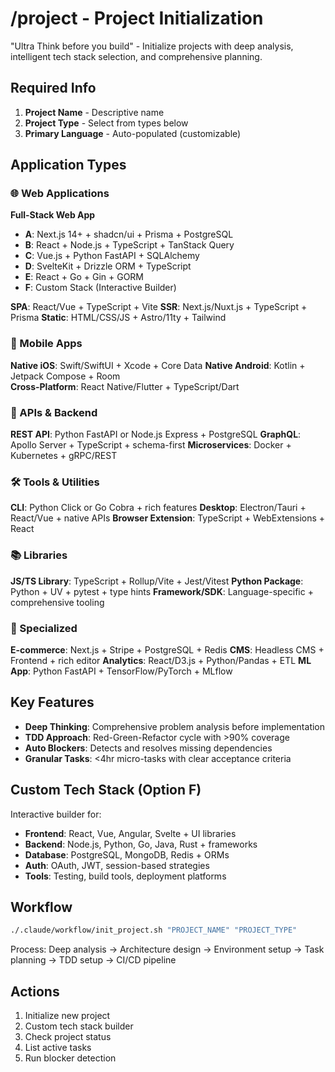 # /project - Project Initialization

"Ultra Think before you build" - Initialize projects with deep analysis, intelligent tech stack selection, and comprehensive planning.

## Required Info
1. **Project Name** - Descriptive name
2. **Project Type** - Select from types below
3. **Primary Language** - Auto-populated (customizable)

## Application Types

### 🌐 Web Applications

**Full-Stack Web App**
- **A**: Next.js 14+ + shadcn/ui + Prisma + PostgreSQL
- **B**: React + Node.js + TypeScript + TanStack Query  
- **C**: Vue.js + Python FastAPI + SQLAlchemy
- **D**: SvelteKit + Drizzle ORM + TypeScript
- **E**: React + Go + Gin + GORM
- **F**: Custom Stack (Interactive Builder)

**SPA**: React/Vue + TypeScript + Vite
**SSR**: Next.js/Nuxt.js + TypeScript + Prisma
**Static**: HTML/CSS/JS + Astro/11ty + Tailwind

### 📱 Mobile Apps
**Native iOS**: Swift/SwiftUI + Xcode + Core Data
**Native Android**: Kotlin + Jetpack Compose + Room  
**Cross-Platform**: React Native/Flutter + TypeScript/Dart

### 🔌 APIs & Backend
**REST API**: Python FastAPI or Node.js Express + PostgreSQL
**GraphQL**: Apollo Server + TypeScript + schema-first
**Microservices**: Docker + Kubernetes + gRPC/REST

### 🛠️ Tools & Utilities  
**CLI**: Python Click or Go Cobra + rich features
**Desktop**: Electron/Tauri + React/Vue + native APIs
**Browser Extension**: TypeScript + WebExtensions + React

### 📚 Libraries
**JS/TS Library**: TypeScript + Rollup/Vite + Jest/Vitest
**Python Package**: Python + UV + pytest + type hints
**Framework/SDK**: Language-specific + comprehensive tooling

### 🎯 Specialized
**E-commerce**: Next.js + Stripe + PostgreSQL + Redis
**CMS**: Headless CMS + Frontend + rich editor
**Analytics**: React/D3.js + Python/Pandas + ETL
**ML App**: Python FastAPI + TensorFlow/PyTorch + MLflow

## Key Features
- **Deep Thinking**: Comprehensive problem analysis before implementation
- **TDD Approach**: Red-Green-Refactor cycle with >90% coverage
- **Auto Blockers**: Detects and resolves missing dependencies
- **Granular Tasks**: <4hr micro-tasks with clear acceptance criteria

## Custom Tech Stack (Option F)
Interactive builder for:
- **Frontend**: React, Vue, Angular, Svelte + UI libraries
- **Backend**: Node.js, Python, Go, Java, Rust + frameworks  
- **Database**: PostgreSQL, MongoDB, Redis + ORMs
- **Auth**: OAuth, JWT, session-based strategies
- **Tools**: Testing, build tools, deployment platforms

## Workflow
```bash
./.claude/workflow/init_project.sh "PROJECT_NAME" "PROJECT_TYPE"
```

Process: Deep analysis → Architecture design → Environment setup → Task planning → TDD setup → CI/CD pipeline

## Actions
1. Initialize new project
2. Custom tech stack builder  
3. Check project status
4. List active tasks
5. Run blocker detection